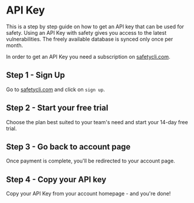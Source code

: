 # API Key

This is a step by step guide on how to get an API key that can be used for safety. Using an API Key
with safety gives you access to the latest vulnerabilities. The freely available database
is synced only once per month.

In order to get an API Key you need a subscription on [safetycli.com](https://safetycli.com).

## Step 1 - Sign Up

Go to [safetycli.com](https://safetycli.com) and click on `sign up`.

## Step 2 - Start your free trial 

Choose the plan best suited to your team's need and start your 14-day free trial.

## Step 3 - Go back to account page

Once payment is complete, you'll be redirected to your account page. 

## Step 4 - Copy your API key

Copy your API Key from your account homepage - and you're done!
